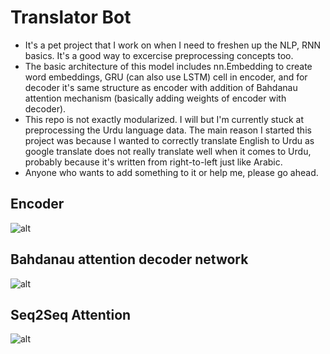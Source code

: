 # Translator Bot

- It's a pet project that I work on when I need to freshen up the NLP, RNN basics. It's a good way to excercise preprocessing concepts too.
- The basic architecture of this model includes nn.Embedding to create word embeddings, GRU (can also use LSTM) cell in encoder, and  for decoder it's same structure as encoder with addition of Bahdanau attention mechanism (basically adding weights of encoder with decoder).
- This repo is not exactly modularized. I will but I'm currently stuck at preprocessing the Urdu language data. The main reason I started this project was because I wanted to correctly translate English to Urdu as google translate does not really translate well when it comes to Urdu, probably because it's written from right-to-left just like Arabic.
- Anyone who wants to add something to it or help me, please go ahead.


## Encoder
![alt]()

## Bahdanau attention decoder network
![alt]()

## Seq2Seq Attention
![alt]()